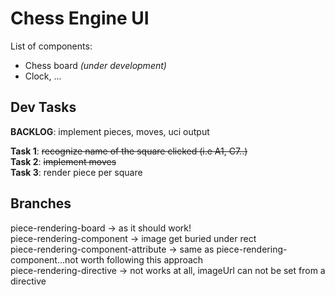 # Chess Engine UI

List of components:
* Chess board *(under development)*
* Clock, ...

## Dev Tasks

**BACKLOG**: implement pieces, moves, uci output

**Task 1**: ~~recognize name of the square clicked (i.e A1, C7..)~~<br>
**Task 2**: ~~implement moves~~<br>
**Task 3**: render piece per square<br>

## Branches
piece-rendering-board -> as it should work!<br>
piece-rendering-component -> image get buried under rect<br>
piece-rendering-component-attribute -> same as piece-rendering-component...not worth following this approach<br>
piece-rendering-directive -> not works at all, imageUrl can not be set from a directive<br>
